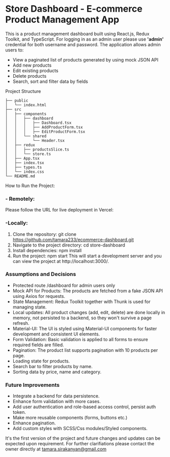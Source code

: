 # Store Dashboard - E-commerce Product Management App
This is a product management dashboard built using React.js, Redux Toolkit, and TypeScript. 
For logging in as an admin user please use **'admin'** credential for both username and password. The application allows admin users to:

- View a paginated list of products generated by using mock JSON API 
- Add new products
- Edit existing products
- Delete products
- Search, sort and filter data by fields

Project Structure
```
├── public
│   └── index.html
├── src
│   ├── components
│   │   ├── dashboard
│   │   │   ├── Dashboard.tsx
│   │   │   ├── AddProductForm.tsx
│   │   │   ├── EditProductForm.tsx
│   │   └── shared
│   │       └── Header.tsx
│   ├── redux
│   │   ├── productsSlice.ts
│   │   └── store.ts
│   ├── App.tsx
│   ├── index.tsx
│   ├── types.ts
│   └── index.css
└── README.md
```

How to Run the Project:
### - Remotely:
Please follow the URL for live deployment in Vercel: 

### -Locally:
1. Clone the repository: git clone https://github.com/tamara233/ecommerce-dashboard.git
2. Navigate to the project directory: cd store-dashboard
3. Install dependencies: npm install
4. Run the project: npm start
This will start a development server and you can view the project at http://localhost:3000/.

### Assumptions and Decisions
- Protected route /dashboard for admin users only 
- Mock API for Products: The products are fetched from a fake JSON API using Axios for requests. 
- State Management: Redux Toolkit together with Thunk is used for managing state.
- Local updates: All product changes (add, edit, delete) are done locally in memory, not persisted to a backend, so they won't survive a page refresh.
- Material-UI: The UI is styled using Material-UI components for faster development and consistent UI elements.
- Form Validation: Basic validation is applied to all forms to ensure required fields are filled.
- Pagination: The product list supports pagination with 10 products per page.
- Loading state for products.
- Search bar to filter products by name.
- Sorting data by price, name and category.

### Future Improvements
- Integrate a backend for data persistence.
- Enhance form validation with more cases.
- Add user authentication and role-based access control, persist auth token.
- Make more reusable components (forms, buttons etc.)
- Enhance pagination.
- Add custom styles with SCSS/Css modules/Styled components.

It's the first version of the project and future changes and updates can be expected upon requirement. For further clarifiations please contact the owner directly at tamara.sirakanyan@gmail.com
